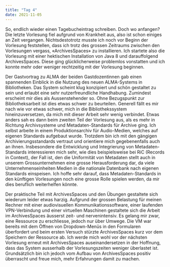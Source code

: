 ```yaml
---
title: "Tag 4"
date: 2021-11-05
---
```


So, endlich wieder einen Tagebucheintrag schreiben. Doch wo anfangen? Die letzte Vorlesung fiel aufgrund von Krankheit aus, also ist schon einiges an Zeit vergangen. Nichtsdestotrotz musste ich noch vor Beginn der Vorlesung feststellen, dass ich trotz des grossen Zeitraums zwischen den Vorlesungen vergass, «ArchivesSpaces» zu installieren. Ich startete also die Vorlesung mit einer hektischen Installation von Java 8 und darauffolgend ArchivesSpaces. Diese ging glücklicherweise problemlos vonstatten und ich konnte mehr oder weniger rechtzeitig mit der Vorlesung beginnen. 

Der Gastvortrag zu ALMA der beiden Gastdozentinnen gab einen spannenden Einblick in die Nutzung des neuen ALMA-Systems in Bibliotheken. Das System scheint klug konzipiert und schön gestaltet zu sein und erlaubt eine sehr nutzerfreundliche Handhabung. Zumindest erscheint mir dies als Aussenstehender so. Ohne Bezugspunkt zur Bibliotheksarbeit ist dies etwas schwer zu beurteilen. Generell fällt es mir nach wie vor etwas schwer, mich in die Bibliothekssystem hineinzuversetzen, da mich mit dieser Arbeit sehr wenig verbindet. 
Etwas anders sah es dann beim zweiten Teil der Vorlesung aus, als es mehr in Richtung Archivsysteme und Metadaten-Standards für Archive ging. Ich selbst arbeite in einem Produktionsarchiv für Audio-Medien, welches auf eigenen Standards aufgebaut wurde. Trotzdem bin ich mit den gängigen Archivierungsstandards vertraut und orientiere mich gegebenenfalls auch an ihnen. Insbesondere die Entwicklung und Integrierung von Metadaten-Standards interessieren mich sehr, wie dies beispielsweise bei RiC (Records in Context), der Fall ist, den die Uniformität von Metadaten stellt auch in unserem Grossunternehmen eine grosse Herausforderung dar, da viele Unternehmenseinheiten Medien in die nationale Datenbank nach eigenen Standards einspeisen. Ich hoffe sehr darauf, dass Metadaten-Standards in den künftigen Vorlesungen noch eine grosse Rolle spielen werden, da mir dies beruflich weiterhelfen könnte. 

Der praktische Teil mit ArchivesSpaces und den Übungen gestaltete sich wiederum leider etwas harzig. Aufgrund der grossen Belastung für meinen Rechner mit einer audiovisuellen Kommunikationssoftware, einer laufenden VPN-Verbindung und einer virtuellen Maschinen gestaltete sich die Arbeit im ArchivesSpaces äusserst zeit- und nervenintensiv. Es gelang mir zwar, eine Ressource zu erschliesse, jedoch nur über Umwege. Die VM war bereits mit dem Öffnen von Dropdown-Menüs in den Formularen überfordert und beim ersten Versuch stürzte ArchivesSpaces kurz vor dem Speichern der Ressource ab. Ich werde mich wohl vor der nächsten Vorlesung erneut mit ArchivesSpaces auseinandersetzen in der Hoffnung, dass das System ausserhalb der Vorlesungszeiten weniger überlastet ist. Grundsätzlich bin ich jedoch vom Aufbau von ArchivesSpaces positiv überrascht und freue mich, mehr Erfahrungen damit zu machen. 
